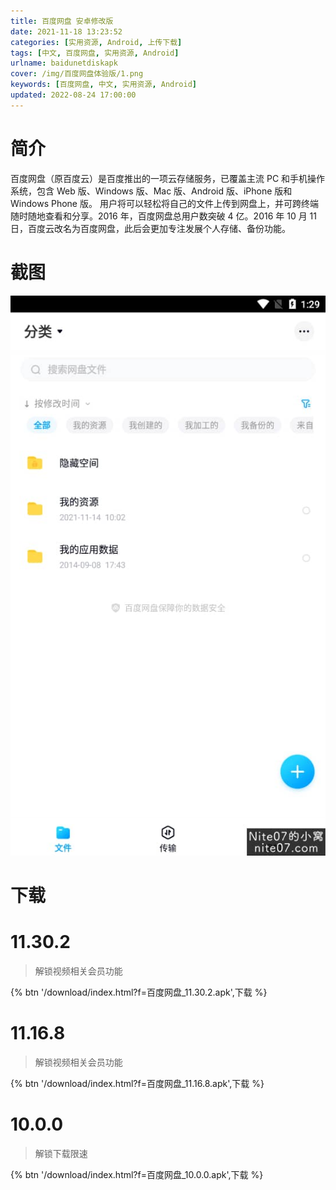 ```yaml
---
title: 百度网盘 安卓修改版
date: 2021-11-18 13:23:52
categories: [实用资源, Android, 上传下载]
tags: [中文, 百度网盘, 实用资源, Android]
urlname: baidunetdiskapk
cover: /img/百度网盘体验版/1.png
keywords: [百度网盘, 中文, 实用资源, Android]
updated: 2022-08-24 17:00:00
---
```


# 简介

百度网盘（原百度云）是百度推出的一项云存储服务，已覆盖主流 PC 和手机操作系统，包含 Web 版、Windows 版、Mac 版、Android 版、iPhone 版和 Windows Phone 版。
用户将可以轻松将自己的文件上传到网盘上，并可跨终端随时随地查看和分享。2016 年，百度网盘总用户数突破 4 亿。2016 年 10 月 11 日，百度云改名为百度网盘，此后会更加专注发展个人存储、备份功能。

# 截图

![](/img/百度网盘体验版/2.jpg)

# 下载

# 11.30.2

> 解锁视频相关会员功能

{% btn '/download/index.html?f=百度网盘_11.30.2.apk',下载 %}

# 11.16.8

> 解锁视频相关会员功能

{% btn '/download/index.html?f=百度网盘_11.16.8.apk',下载 %}

# 10.0.0

> 解锁下载限速

{% btn '/download/index.html?f=百度网盘_10.0.0.apk',下载 %}
